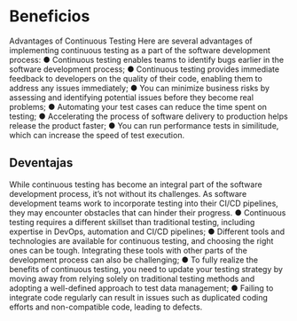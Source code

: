 # Beneficios

Advantages of Continuous Testing
Here are several advantages of implementing continuous testing as a part of the software development process:
● Continuous testing enables teams to identify bugs earlier in the software development process;
● Continuous testing provides immediate feedback to developers on the quality of their code, enabling them to address any issues immediately;
● You can minimize business risks by assessing and identifying potential issues before they become real problems;
● Automating your test cases can reduce the time spent on testing;
● Accelerating the process of software delivery to production helps release the product faster;
● You can run performance tests in similitude, which can increase the speed of test execution.

## Deventajas

While continuous testing has become an integral part of the software development process, it’s not without its challenges. As software development teams work to incorporate testing into their CI/CD pipelines, they may encounter obstacles that can hinder their progress.
● Continuous testing requires a different skillset than traditional testing, including expertise in DevOps, automation and CI/CD pipelines;
● Different tools and technologies are available for continuous testing, and choosing the right ones can be tough. Integrating these tools with other parts of the development process can also be challenging;
● To fully realize the benefits of continuous testing, you need to update your testing strategy by moving away from relying solely on traditional testing methods and adopting a well-defined approach to test data management;
● Failing to integrate code regularly can result in issues such as duplicated coding efforts and non-compatible code, leading to defects.